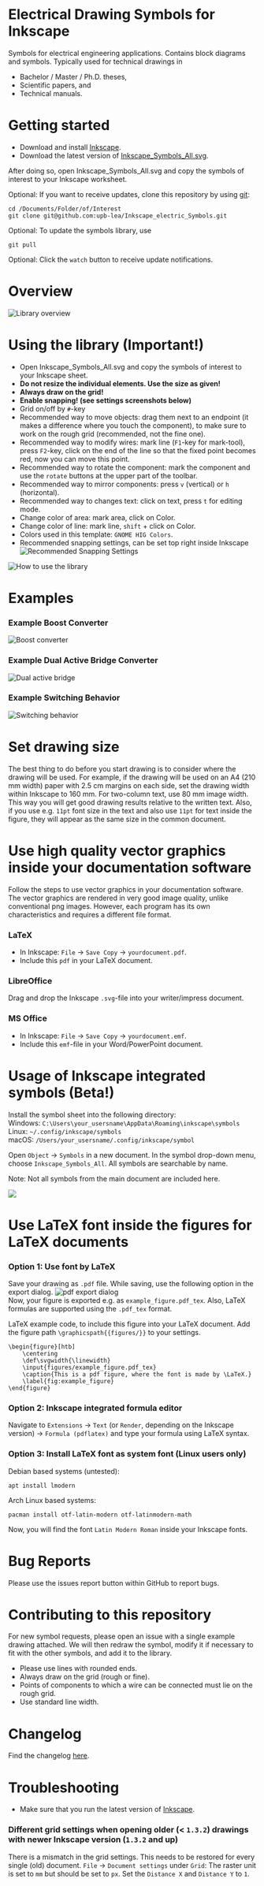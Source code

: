 # Electrical Drawing Symbols for Inkscape
Symbols for electrical engineering applications. Contains block diagrams and symbols. Typically used for technical drawings in
 * Bachelor / Master / Ph.D. theses,
 * Scientific papers, and
 * Technical manuals.
# Getting started
 * Download and install [Inkscape](https://inkscape.org/).
 * Download the latest version of [Inkscape_Symbols_All.svg](https://github.com/upb-lea/Inkscape_electric_Symbols/blob/master/Inkscape_Symbols_All.svg).

After doing so, open Inkscape_Symbols_All.svg and copy the symbols of interest to your Inkscape worksheet.

Optional: If you want to receive updates, clone this repository by using [git](https://git-scm.com/):
```
cd /Documents/Folder/of/Interest   
git clone git@github.com:upb-lea/Inkscape_electric_Symbols.git
```
Optional: To update the symbols library, use
```
git pull
```
Optional: Click the `watch` button to receive update notifications.

# Overview
![Library overview](/Sources/Overview.png)

# Using the library (Important!)
* Open Inkscape_Symbols_All.svg and copy the symbols of interest to your Inkscape sheet.
* __Do not resize the individual elements. Use the size as given!__     
* __Always draw on the grid!__
* __Enable snapping! (see settings screenshots below)__     
* Grid on/off by `#`-key
* Recommended way to move objects: drag them next to an endpoint (it makes a difference where you touch the component), to make sure to work on the rough grid (recommended, not the fine one).
* Recommended way to modify wires: mark line (`F1`-key for mark-tool), press `F2`-key, click on the end of the line so that the fixed point becomes red, now you can move this point.     
* Recommended way to rotate the component: mark the component and use the `rotate` buttons at the upper part of the toolbar.      
* Recommended way to mirror components: press `v` (vertical) or `h` (horizontal).
* Recommended way to changes text: click on text, press `t` for editing mode.
* Change color of area: mark area, click on Color.
* Change color of line: mark line, `shift` + click on Color.
* Colors used in this template: `GNOME HIG Colors`.  
* Recommended snapping settings, can be set top right inside Inkscape       
![Recommended Snapping Settings](/Sources/snapping_settings.png)

![How to use the library](/Sources/Using_Symbols.gif)


# Examples
### Example Boost Converter
![Boost converter](/Sources/Example_Boost_Converter2.png)
### Example Dual Active Bridge Converter
![Dual active bridge](/Sources/Example_DAB.png)
### Example Switching Behavior
![Switching behavior](/Sources/Example_Switching_behaviour.png)

# Set drawing size
The best thing to do before you start drawing is to consider where the drawing will be used. For example, if the drawing will be used on an A4 (210 mm width) paper with 2.5 cm margins on each side, set the drawing width within Inkscape to 160 mm. For two-column text, use 80 mm image width. This way you will get good drawing results relative to the written text. Also, if you use e.g. `11pt` font size in the text and also use `11pt` for text inside the figure, they will appear as the same size in the common document.

# Use high quality vector graphics inside your documentation software
Follow the steps to use vector graphics in your documentation software. The vector graphics are rendered in very good image quality, unlike conventional png images. However, each program has its own characteristics and requires a different file format. 
### LaTeX
 * In Inkscape: `File` -> `Save Copy` -> `yourdocument.pdf`. 
 * Include this `pdf` in your LaTeX document.

### LibreOffice
Drag and drop the Inkscape `.svg`-file into your writer/impress document.

### MS Office
 * In Inkscape: `File` -> `Save Copy` -> `yourdocument.emf`. 
 * Include this `emf`-file in your Word/PowerPoint document.

# Usage of Inkscape integrated symbols (Beta!)
Install the symbol sheet into the following directory:     
Windows: `C:\Users\your_usersname\AppData\Roaming\inkscape\symbols`     
Linux: `~/.config/inkscape/symbols`     
macOS: `/Users/your_usersname/.config/inkscape/symbol`     

Open `Object` -> `Symbols` in a new document. In the symbol drop-down menu, choose `Inkscape_Symbols_All`. All symbols are searchable by name.

Note: Not all symbols from the main document are included here.

![](Sources/searchable_symbols.png)

# Use LaTeX font inside the figures for LaTeX documents
### Option 1: Use font by LaTeX
Save your drawing as `.pdf` file. While saving, use the following option in the export dialog.
![pdf export dialog](/Sources/pdf_export_dialog.png)     
Now, your figure is exported e.g. as `example_figure.pdf_tex`. Also, LaTeX formulas are supported using the `.pdf_tex` format.

LaTeX example code, to include this figure into your LaTeX document. Add the figure path `\graphicspath{{figures/}}` to your settings.
```
\begin{figure}[htb]
	\centering
	\def\svgwidth{\linewidth}
	\input{figures/example_figure.pdf_tex}
	\caption{This is a pdf figure, where the font is made by \LaTeX.}
	\label{fig:example_figure}
\end{figure}
```

### Option 2: Inkscape integrated formula editor
Navigate to `Extensions` -> `Text` (or `Render`, depending on the Inkscape version) -> `Formula (pdflatex)` and type your formula using LaTeX syntax.

### Option 3: Install LaTeX font as system font (Linux users only)
Debian based systems (untested):
```
apt install lmodern
``` 

Arch Linux based systems:
```
pacman install otf-latin-modern otf-latinmodern-math
```
Now, you will find the font `Latin Modern Roman` inside your Inkscape fonts.


# Bug Reports
Please use the issues report button within GitHub to report bugs.

# Contributing to this repository
For new symbol requests, please open an issue with a single example drawing attached. We will then redraw the symbol, modify it if necessary to fit with the other symbols, and add it to the library. 
* Please use lines with rounded ends.
* Always draw on the grid (rough or fine).
* Points of components to which a wire can be connected must lie on the rough grid.
* Use standard line width.

# Changelog
Find the changelog [here](https://github.com/upb-lea/Inkscape_electric_Symbols/blob/master/CHANGELOG.md).

# Troubleshooting
 * Make sure that you run the latest version of [Inkscape](https://inkscape.org/).
### Different grid settings when opening older (< `1.3.2`) drawings with newer Inkscape version (`1.3.2` and up)
There is a mismatch in the grid settings. This needs to be restored for every single (old) document.
`File` -> `Document settings` under `Grid`: The raster unit is set to `mm` but should be set to `px`. Set the `Distance X` and `Distance Y` to `1`.



